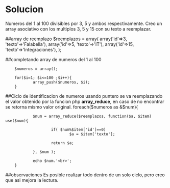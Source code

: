 # Solucion
Numeros del 1 al 100 divisibles por 3, 5 y ambos respectivamente.
Creo un array asociativo con los multiplos 3, 5 y 15 con su texto a reemplazar.

##array de reemplazo
		$reemplazos = array(
				array('id'=>3, 'texto'=>'Falabella'),
				array('id'=>5, 'texto'=>'IT'),
				array('id'=>15, 'texto'=>'Integraciones'),
		);

##completando array de numeros del 1 al 100

		$numeros = array();

		for($i=1; $i<=100 ;$i++){
				array_push($numeros, $i);
		}

##Ciclo de identificacion de numeros
usando puntero se va reemplazando el valor obtenido por la funcion php <strong>array_reduce</strong>, en caso de no encontrar se retorna mismo valor original.
		foreach($numeros as &$num){

				$num = array_reduce($reemplazos, function($a, $item) use($num){

						if( $num%$item['id']==0)
								$a = $item['texto'];
				
						return $a;	
		
				}, $num );

				echo $num.'<br>';
		}

##observaciones
Es posible realizar todo dentro de un solo ciclo, pero creo que asi mejora la lectura.

